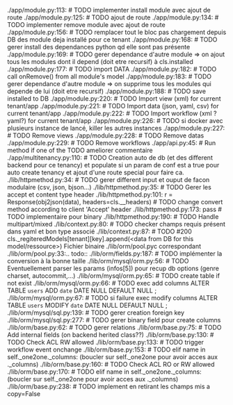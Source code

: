 ./app/module.py:113:        # TODO implementer install module avec ajout de route
./app/module.py:125:        # TODO ajout de route
./app/module.py:134:        # TODO implementer remove module avec ajout de route
./app/module.py:156:        # TODO remplacer tout le bloc pas chargement depuis DB des module deja installé pour ce tenant
./app/module.py:168:            # TODO gerer install des dependances python qd elle sont pas présente
./app/module.py:169:            # TODO gerer dependance d'autre module => on ajout tous les modules dont il depend (doit etre recursif) à cls.installed
./app/module.py:177:            # TODO import DATA
./app/module.py:182:            # TODO call onRemove() from all module's model
./app/module.py:183:            # TODO gerer dependance d'autre module => on supprime tous les modules qui depende de lui (doit etre recursif)
./app/module.py:188:        # TODO save installed to DB
./app/module.py:220:        # TODO Import view (xml) for current tenant/app
./app/module.py:221:        # TODO Import data (json, yaml, csv) for current tenant/app
./app/module.py:222:        # TODO Import workflow (xml ? yaml?) for current tenant/app
./app/module.py:226:        # TODO si docker avec plusieurs instance de lancé, killer les autres instances
./app/module.py:227:        # TODO Remove views
./app/module.py:228:        # TODO Remove datas
./app/module.py:229:        # TODO Remove workflows
./app/api.py:45:            # Run method if one of the TODO ameliorer commentaire
./app/multitenancy.py:110:            # TODO Creation auto de db (et des different backend pour ce tenancy) et populate si un param de conf est a true pour auto create tenancy et ajout d'une route special pour faire ca.
./lib/httpmethod.py:34:    # TODO gerer different input et ouput de facon modulaire (csv, json, bjson...)
./lib/httpmethod.py:35:    # TODO Gerer les accept et content type header
./lib/httpmethod.py:101:        r = Response(obj2json(data), headers=cls.__headers)  # TODO change convert method according to client 'Accept' header
./lib/httpmethod.py:173:            pass  # TODO implementaire pour binary
./lib/httpmethod.py:190:            # TODO Handle multipart/mixed
./lib/context.py:80:        # TODO checker champs requis présent dans yaml et bon type associé
./lib/context.py:87:                # TODO #200 cls._regiteredModels[tenant][key].append(<data from DB for this model/ressource>)
Fichier binaire ./lib/orm/pool.pyc correspondant
./lib/orm/pool.py:33:.. todo::
./lib/orm/fields.py:187:        # TODO implémenter la conversion à la bonne taille
./lib/orm/mysql/orm.py:56:        # TODO Eventuellement parser les params (infos[5]) pour recup db options (genre charset, autocommit,...)
./lib/orm/mysql/orm.py:65:        # TODO create table if not exist
./lib/orm/mysql/orm.py:66:        # TODO exec add columns ALTER TABLE `users` ADD `date` DATE NULL DEFAULT NULL ;
./lib/orm/mysql/orm.py:67:        # TODO si failure exec modify columns ALTER TABLE `users` MODIFY `date` DATE NULL DEFAULT NULL ;
./lib/orm/mysql/sql.py:139:        # TODO gerer creation foreign key
./lib/orm/mysql/sql.py:277:        # TODO gerer binary field pour create columns
./lib/orm/base.py:62:                # TODO gerer relations
./lib/orm/base.py:75:    # TODO Add internal fields (on backend herited class??)
./lib/orm/base.py:130:            # TODO Check ACL RW allowed
./lib/orm/base.py:133:            # TODO trigger workflow event onchange
./lib/orm/base.py:153:        # TODO elif name in self._one2one._columns: (boucler sur self._one2one pour avoir acces aux ._columns)
./lib/orm/base.py:160:            # TODO Check ACL RO or RW allowed
./lib/orm/base.py:170:        # TODO elif name in self._one2one._columns: (boucler sur self._one2one pour avoir acces aux ._columns)
./lib/orm/base.py:238:        # TODO implement en retirant les champs mis a copy=False
